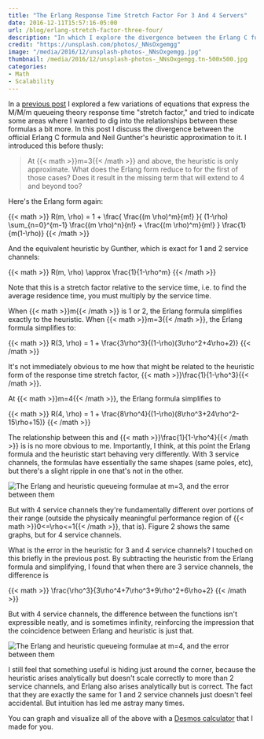 ```yaml
---
title: "The Erlang Response Time Stretch Factor For 3 And 4 Servers"
date: 2016-12-11T15:57:16-05:00
url: /blog/erlang-stretch-factor-three-four/
description: "In which I explore the divergence between the Erlang C formula and Gunther's heuristic approximation."
credit: "https://unsplash.com/photos/_NNsOxgemgg"
image: "/media/2016/12/unsplash-photos-_NNsOxgemgg.jpg"
thumbnail: /media/2016/12/unsplash-photos-_NNsOxgemgg.tn-500x500.jpg
categories:
- Math
- Scalability
---
```


In a [previous post](/blog/response-time-stretch-factor/) I explored a few
variations of equations that express the M/M/m queueing theory response time
"stretch factor," and tried to indicate some areas where I wanted to dig into
the relationships between these formulas a bit more. In this post I discuss the
divergence between the official Erlang C formula and Neil Gunther's heuristic
approximation to it. I introduced this before thusly:

> At {{< math >}}m=3{{< /math >}} and above, the heuristic is only approximate. What does the Erlang
> form reduce to for the first of those cases? Does it result in the missing term
> that will extend to 4 and beyond too?

<!--more-->

Here's the Erlang form again:

{{< math >}}
R(m, \rho) = 1 + \frac{ \frac{(m \rho)^m}{m!} }{ (1-\rho) \sum_{n=0}^{m-1} \frac{(m \rho)^n}{n!} + \frac{(m \rho)^m}{m!} } \frac{1}{m(1-\rho)}
{{< /math >}}

And the equivalent heuristic by Gunther, which is exact for 1 and 2 service
channels:

{{< math >}}
R(m, \rho) \approx \frac{1}{1-\rho^m}
{{< /math >}}

Note that this is a stretch factor relative to the service time, i.e. to find
the average residence time, you must multiply by the service time.

When {{< math >}}m{{< /math >}} is 1 or 2, the Erlang formula simplifies exactly to the heuristic.
When {{< math >}}m=3{{< /math >}}, the Erlang formula simplifies to:

{{< math >}}
R(3, \rho) = 1 + \frac{3\rho^3}{(1-\rho)(3\rho^2+4\rho+2)}
{{< /math >}}

It's not immediately obvious to me how that might be related to the heuristic
form of the response time stretch factor, {{< math >}}\frac{1}{1-\rho^3}{{< /math >}}.

At {{< math >}}m=4{{< /math >}}, the Erlang formula simplifies to

{{< math >}}
R(4, \rho) = 1 + \frac{8\rho^4}{(1-\rho)(8\rho^3+24\rho^2-15\rho+15)}
{{< /math >}}

The relationship between this and {{< math >}}\frac{1}{1-\rho^4}{{< /math >}} is is no more
obvious to me. Importantly, I think, at this point the Erlang formula and the
heuristic start behaving very differently. With 3 service channels, the formulas
have essentially the same shapes (same poles, etc), but there's a slight ripple
in one that's not in the other.

![The Erlang and heuristic queueing formulae at m=3, and the error between them](/media/2016/12/erlang-vs-heuristic-m-3.png)

But with 4 service channels they're
fundamentally different over portions of their range (outside the physically
meaningful performance region of {{< math >}}0<=\rho<=1{{< /math >}}, that is).
Figure 2 shows the same graphs, but for 4 service channels.

What is the error in the heuristic for 3 and 4 service channels? I touched on
this briefly in the previous post. By subtracting the heuristic from the
Erlang formula and simplifying, I found that when there are 3 service channels,
the difference is

{{< math >}}
\frac{\rho^3}{3\rho^4+7\rho^3+9\rho^2+6\rho+2}
{{< /math >}}

But with 4 service channels, the difference between the functions isn't
expressible neatly, and is sometimes infinity, reinforcing the impression that
the coincidence between Erlang and heuristic is just that.

![The Erlang and heuristic queueing formulae at m=4, and the error between them](/media/2016/12/erlang-vs-heuristic-m-4.png)

I still feel that something useful is hiding just around the corner, because the
heuristic arises analytically but doesn't scale correctly to more than 2 service
channels, and Erlang also arises analytically but is correct. The fact that they
are exactly the same for 1 and 2 service channels just doesn't feel accidental.
But intuition has led me astray many times.

You can graph and visualize all of the above with a [Desmos
calculator](https://www.desmos.com/calculator/dx7syiudvb) that I made for you.
